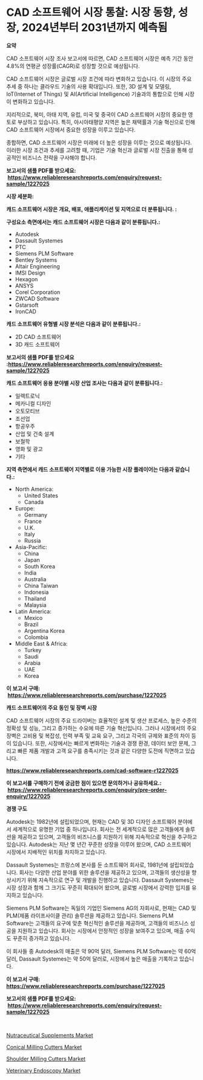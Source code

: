 <p><h1>CAD 소프트웨어 시장 통찰: 시장 동향, 성장, 2024년부터 2031년까지 예측됨</h1></p><p><strong>요약</strong></p>
<p><p>CAD 소프트웨어 시장 조사 보고서에 따르면, CAD 소프트웨어 시장은 예측 기간 동안 4.8%의 연평균 성장률(CAGR)로 성장할 것으로 예상됩니다.</p><p>CAD 소프트웨어 시장은 글로벌 시장 조건에 따라 변화하고 있습니다. 이 시장의 주요 추세 중 하나는 클라우드 기술의 사용 확대입니다. 또한, 3D 설계 및 모델링, IoT(Internet of Things) 및 AI(Artificial Intelligence) 기술과의 통합으로 인해 시장이 변화하고 있습니다.</p><p>지리적으로, 북미, 아태 지역, 유럽, 미국 및 중국이 CAD 소프트웨어 시장의 중요한 영토로 부상하고 있습니다. 특히, 아시아태평양 지역은 높은 채택률과 기술 혁신으로 인해 CAD 소프트웨어 시장에서 중요한 성장을 이루고 있습니다.</p><p>종합하면, CAD 소프트웨어 시장은 미래에 더 높은 성장을 이루는 것으로 예상됩니다. 이러한 시장 조건과 추세를 고려할 때, 기업은 기술 혁신과 글로벌 시장 진출을 통해 성공적인 비즈니스 전략을 구사해야 합니다.</p></p>
<p><strong>보고서의 샘플 PDF를 받으세요: &nbsp;<a href="https://www.reliableresearchreports.com/enquiry/request-sample/1227025">https://www.reliableresearchreports.com/enquiry/request-sample/1227025</a></strong></p>
<p><strong>시장 세분화:</strong></p>
<p><strong> 캐드 소프트웨어 시장은 개요, 배포, 애플리케이션 및 지역으로 더 분류됩니다. :</strong></p>
<p><strong>구성요소 측면에서는 캐드 소프트웨어 시장은 다음과 같이 분류됩니다.:</strong></p>
<p><ul><li>Autodesk</li><li>Dassault Systemes</li><li>PTC</li><li>Siemens PLM Software</li><li>Bentley Systems</li><li>Altair Engineering</li><li>IMSI Design</li><li>Hexagon</li><li>ANSYS</li><li>Corel Corporation</li><li>ZWCAD Software</li><li>Gstarsoft</li><li>IronCAD</li></ul></p>
<p><strong> 캐드 소프트웨어 유형별 시장 분석은 다음과 같이 분류됩니다.:</strong></p>
<p><ul><li>2D CAD 소프트웨어</li><li>3D 캐드 소프트웨어</li></ul></p>
<p><strong>보고서의 샘플 PDF를 받으세요 :<a href="https://www.reliableresearchreports.com/enquiry/request-sample/1227025">https://www.reliableresearchreports.com/enquiry/request-sample/1227025</a></strong></p>
<p><strong> 캐드 소프트웨어 응용 분야별 시장 산업 조사는 다음과 같이 분류됩니다.:</strong></p>
<p><ul><li>일렉트로닉</li><li>메카니컬 디자인</li><li>오토모티브</li><li>조선업</li><li>항공우주</li><li>산업 및 건축 설계</li><li>보철학</li><li>영화 및 광고</li><li>기타</li></ul></p>
<p><strong>지역 측면에서 캐드 소프트웨어 지역별로 이용 가능한 시장 플레이어는 다음과 같습니다.:</strong></p>
<p><ul>
    <li>
        North America:
        <ul>
            <li>United States</li>
            <li>Canada</li>
        </ul>
    </li>
    <li>
        Europe:
        <ul>
            <li>Germany</li>
            <li>France</li>
            <li>U.K.</li>
            <li>Italy</li>
            <li>Russia</li>
        </ul>
    </li>
    <li>
        Asia-Pacific:
        <ul>
            <li>China</li>
            <li>Japan</li>
            <li>South Korea</li>
            <li>India</li>
            <li>Australia</li>
            <li>China Taiwan</li>
            <li>Indonesia</li>
            <li>Thailand</li>
            <li>Malaysia</li>
        </ul>
    </li>
    <li>
        Latin America:
        <ul>
            <li>Mexico</li>
            <li>Brazil</li>
            <li>Argentina Korea</li>
            <li>Colombia</li>
        </ul>
    </li>
    <li>
        Middle East & Africa:
        <ul>
            <li>Turkey</li>
            <li>Saudi</li>
            <li>Arabia</li>
            <li>UAE</li>
            <li>Korea</li>
        </ul>
    </li>
    </ul></p>
<p><strong>이 보고서 구매: &nbsp;<a href="https://www.reliableresearchreports.com/purchase/1227025">https://www.reliableresearchreports.com/purchase/1227025</a></strong></p>
<p><strong>캐드 소프트웨어의 주요 동인 및 장벽 시장</strong></p>
<p><p>CAD 소프트웨어 시장의 주요 드라이버는 효율적인 설계 및 생산 프로세스, 높은 수준의 정확성 및 성능, 그리고 증가하는 수요에 따른 기술 혁신입니다. 그러나 시장에서의 주요 장벽은 고비용 및 복잡성, 인력 부족 및 교육 요구, 그리고 각국의 규제와 표준의 차이 등이 있습니다. 또한, 시장에서는 빠르게 변화하는 기술과 경쟁 환경, 데이터 보안 문제, 그리고 빠른 제품 개발과 고객 요구를 충족시키는 것과 같은 다양한 도전에 직면하고 있습니다.</p></p>
<p><strong><a href="https://www.reliableresearchreports.com/cad-software-r1227025">https://www.reliableresearchreports.com/cad-software-r1227025</a></strong></p>
<p><strong>이 보고서를 구매하기 전에 궁금한 점이 있으면 문의하거나 공유하세요.: &nbsp;<a href="https://www.reliableresearchreports.com/enquiry/pre-order-enquiry/1227025">https://www.reliableresearchreports.com/enquiry/pre-order-enquiry/1227025</a></strong></p>
<p><strong>경쟁 구도</strong></p>
<p><p>Autodesk는 1982년에 설립되었으며, 현재는 CAD 및 3D 디자인 소프트웨어 분야에서 세계적으로 유명한 기업 중 하나입니다. 회사는 전 세계적으로 많은 고객들에게 솔루션을 제공하고 있으며, 고객들의 비즈니스를 지원하기 위해 지속적으로 혁신을 추구하고 있습니다. Autodesk는 지난 몇 년간 꾸준한 성장을 이루어 왔으며, CAD 소프트웨어 시장에서 지배적인 위치를 차지하고 있습니다.</p><p>Dassault Systemes는 프랑스에 본사를 둔 소프트웨어 회사로, 1981년에 설립되었습니다. 회사는 다양한 산업 분야를 위한 솔루션을 제공하고 있으며, 고객들의 생산성을 향상시키기 위해 지속적으로 연구 및 개발을 진행하고 있습니다. Dassault Systemes는 시장 성장과 함께 그 크기도 꾸준히 확대되어 왔으며, 글로벌 시장에서 강력한 입지를 유지하고 있습니다.</p><p>Siemens PLM Software는 독일의 기업인 Siemens AG의 자회사로, 현재는 CAD 및 PLM(제품 라이프사이클 관리) 솔루션을 제공하고 있습니다. Siemens PLM Software는 고객들의 요구에 맞춘 혁신적인 솔루션을 제공하며, 고객들의 비즈니스 성공을 지원하고 있습니다. 회사는 시장에서 안정적인 성장을 보여주고 있으며, 매출 수익도 꾸준히 증가하고 있습니다.</p><p>이 회사들 중 Autodesk의 매출은 약 90억 달러, Siemens PLM Software는 약 60억 달러, Dassault Systemes는 약 50억 달러로, 시장에서 높은 매출을 기록하고 있습니다.</p></p>
<p><strong>이 보고서 구매: &nbsp; <a href="https://www.reliableresearchreports.com/purchase/1227025">https://www.reliableresearchreports.com/purchase/1227025</a></strong></p>
<p><strong>보고서의 샘플 PDF를 받으세요: &nbsp;<a href="https://www.reliableresearchreports.com/enquiry/request-sample/1227025">https://www.reliableresearchreports.com/enquiry/request-sample/1227025</a></strong><strong></strong></p>
<p>&nbsp;</p>
<p><p><a href="https://www.linkedin.com/pulse/nutraceutical-supplements-market-size-trends-complete-industry-rqaxe?trackingId=0%2FrgzvbYjJxkPi7xmH2nxQ%3D%3D">Nutraceutical Supplements Market</a></p><p><a href="https://github.com/guneycigdem35/Market-Research-Report-List-2/blob/main/conical-milling-cutters-market.md">Conical Milling Cutters Market</a></p><p><a href="https://github.com/biheemgalvinlouises6hokrh3h/Market-Research-Report-List-2/blob/main/shoulder-milling-cutters-market.md">Shoulder Milling Cutters Market</a></p><p><a href="https://www.linkedin.com/pulse/veterinary-endoscopy-market-competitive-analysis-trends-bisse?trackingId=1BIoCWOWcGmV0Ykbr74hdw%3D%3D">Veterinary Endoscopy Market</a></p></p>